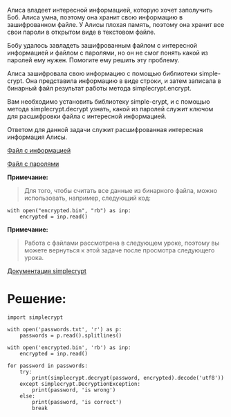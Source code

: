Алиса владеет интересной информацией, которую хочет заполучить Боб.
Алиса умна, поэтому она хранит свою информацию в зашифрованном файле.
У Алисы плохая память, поэтому она хранит все свои пароли в открытом виде в текстовом файле.

Бобу удалось завладеть зашифрованным файлом с интересной информацией и файлом с паролями, но он не смог понять какой из паролей ему нужен. Помогите ему решить эту проблему.

Алиса зашифровала свою информацию с помощью библиотеки simple-crypt.
Она представила информацию в виде строки, и затем записала в бинарный файл результат работы метода simplecrypt.encrypt.

Вам необходимо установить библиотеку simple-crypt, и с помощью метода simplecrypt.decrypt узнать, какой из паролей служит ключом для расшифровки файла с интересной информацией.

Ответом для данной задачи служит расшифрованная интересная информация Алисы.

[Файл с информацией](https://stepik.org/media/attachments/lesson/24466/encrypted.bin)

[Файл с паролями](https://stepik.org/media/attachments/lesson/24466/passwords.txt)

**Примечание:**
> Для того, чтобы считать все данные из бинарного файла, можно использовать, например, следующий код:

    with open("encrypted.bin", "rb") as inp:
        encrypted = inp.read()

**Примечание:**
> Pабота с файлами рассмотрена в следующем уроке, поэтому вы можете вернуться к этой задаче после просмотра следующего урока.

[Документация simplecrypt](https://github.com/andrewcooke/simple-crypt#simple-crypt)

# Решение:
    import simplecrypt

    with open('passwords.txt', 'r') as p:
        passwords = p.read().splitlines()

    with open('encrypted.bin', 'rb') as inp:
        encrypted = inp.read()

    for password in passwords:
        try:
            print(simplecrypt.decrypt(password, encrypted).decode('utf8'))
        except simplecrypt.DecryptionException:
            print(password, 'is wrong')
        else:
            print(password, 'is correct')
            break
